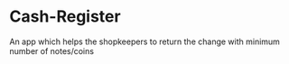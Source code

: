 # Cash-Register
 An app which helps the shopkeepers to return the change with minimum number of notes/coins
